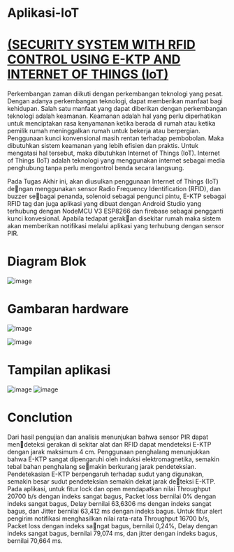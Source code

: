 # Aplikasi-IoT
# [(SECURITY SYSTEM WITH RFID CONTROL USING E-KTP AND INTERNET OF THINGS (IoT)](https://github.com/andiainunnajib/Aplikasi-IoT)

Perkembangan zaman diikuti dengan perkembangan teknologi yang pesat. Dengan adanya perkembangan teknologi, dapat memberikan manfaat bagi kehidupan.
Salah satu manfaat yang dapat diberikan dengan perkembangan teknologi adalah
keamanan. Keamanan adalah hal yang perlu diperhatikan untuk menciptakan rasa
kenyamanan ketika berada di rumah atau ketika pemilik rumah meninggalkan rumah untuk bekerja atau berpergian. Penggunaan kunci konvensional masih rentan
terhadap pembobolan. Maka dibutuhkan sistem keamanan yang lebih efisien dan
praktis. Untuk mengatasi hal tersebut, maka dibutuhkan Internet of Things (IoT).
Internet of Things (IoT) adalah teknologi yang menggunakan internet sebagai media
penghubung tanpa perlu mengontrol benda secara langsung.

Pada Tugas Akhir ini, akan diusulkan penggunaan Internet of Things (IoT) dengan menggunakan sensor Radio Frequency Identification (RFID), dan buzzer sebagai penanda, solenoid sebagai pengunci pintu, E-KTP sebagai RFID tag dan juga
aplikasi yang dibuat dengan Android Studio yang terhubung dengan NodeMCU V3
ESP8266 dan firebase sebagai pengganti kunci konvesional. Apabila tedapat gerakan disekitar rumah maka sistem akan memberikan notifikasi melalui aplikasi yang
terhubung dengan sensor PIR.

# Diagram Blok

![image](https://user-images.githubusercontent.com/85381045/142727639-c661cb5b-e208-4bc2-8aec-43be8e6cf477.png)

# Gambaran hardware
![image](https://user-images.githubusercontent.com/85381045/142727793-0a1a4d30-7fbf-4b82-9b41-b844d867a815.png)

![image](https://user-images.githubusercontent.com/85381045/142727760-454ddbad-fad3-424e-9964-35621b432d2b.png)

# Tampilan aplikasi
![image](https://user-images.githubusercontent.com/85381045/142727773-32def674-a312-4ee6-86a3-bceeba2387e9.png)
![image](https://user-images.githubusercontent.com/85381045/142727781-706f3dcf-fa59-40ad-a2f3-7671ea0c6af0.png)

# Conclution
Dari hasil pengujian dan analisis menunjukan bahwa sensor PIR dapat mendeteksi gerakan di sekitar alat dan RFID dapat mendeteksi E-KTP dengan jarak
maksimum 4 cm. Penggunaan penghalang menunjukkan bahwa E-KTP sangat
dipengaruhi oleh induksi elektromagnetika, semakin tebal bahan penghalang semakin berkurang jarak pendeteksian. Pendetekasian E-KTP berpengaruh terhadap
sudut yang digunakan, semakin besar sudut pendeteksian semakin dekat jarak deteksi E-KTP. Pada aplikasi, untuk fitur lock dan open mendapatkan nilai Throughput 20700 b/s dengan indeks sangat bagus, Packet loss bernilai 0% dengan
indeks sangat bagus, Delay bernilai 63,6306 ms dengan indeks sangat bagus, dan
Jitter bernilai 63,412 ms dengan indeks bagus. Untuk fitur alert pengirim notifikasi
menghasilkan nilai rata-rata Throughput 16700 b/s, Packet loss dengan indeks sangat bagus, bernilai 0,24%, Delay dengan indeks sangat bagus, bernilai 79,074 ms,
dan jitter dengan indeks bagus, bernilai 70,664 ms.

